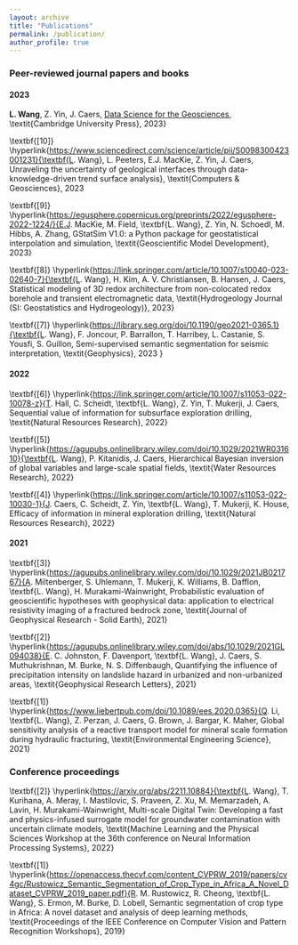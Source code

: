 ```yaml
---
layout: archive
title: "Publications"
permalink: /publication/
author_profile: true
---
```

<!--
Note: PDF reprints are provided below within the context of [fair use](https://www.copyright.gov/title17/92chap1.html#107). Please obtain copies from the publisher if appropriate. 
-->

### Peer-reviewed journal papers and books

#### 2023

**L. Wang**, Z. Yin, J. Caers, [Data Science for the Geosciences](https://www.cambridge.org/highereducation/books/data-science-for-the-geosciences/64E10197819920B0B5F36472B3B872C4#overview), \textit{Cambridge University Press}, 2023} 

\textbf{[10]} \hyperlink{https://www.sciencedirect.com/science/article/pii/S0098300423001231}{\textbf{L. Wang}, L. Peeters, E.J. MacKie, Z. Yin, J. Caers, Unraveling the uncertainty of geological interfaces through data-knowledge-driven trend surface analysis}, \textit{Computers \& Geosciences}, 2023

\textbf{[9]} \hyperlink{https://egusphere.copernicus.org/preprints/2022/egusphere-2022-1224/}{E.J. MacKie, M. Field, \textbf{L. Wang}, Z. Yin, N. Schoedl, M. Hibbs, A. Zhang,  GStatSim V1.0: a Python package for geostatistical interpolation and simulation, \textit{Geoscientific Model Development}, 2023}

\textbf{[8]} \hyperlink{https://link.springer.com/article/10.1007/s10040-023-02640-7}{\textbf{L. Wang}, H. Kim,  A. V.  Christiansen, B. Hansen, J. Caers, Statistical modeling of 3D redox architecture from non-colocated redox borehole and transient electromagnetic data, \textit{Hydrogeology Journal (SI: Geostatistics and Hydrogeology)}, 2023} 


\textbf{[7]} \hyperlink{https://library.seg.org/doi/10.1190/geo2021-0365.1}{\textbf{L. Wang}, F. Joncour, P. Barrallon, T. Harribey, L. Castanie, S. Yousfi, S. Guillon, Semi-supervised semantic segmentation for seismic interpretation, \textit{Geophysics}, 2023 }


#### 2022

\textbf{[6]} \hyperlink{https://link.springer.com/article/10.1007/s11053-022-10078-z}{T. Hall, C. Scheidt, \textbf{L. Wang}, Z. Yin, T. Mukerji, J. Caers, Sequential value of information for subsurface exploration drilling, \textit{Natural Resources Research}, 2022}


\textbf{[5]} \hyperlink{https://agupubs.onlinelibrary.wiley.com/doi/10.1029/2021WR031610}{\textbf{L. Wang}, P. Kitanidis, J. Caers, Hierarchical Bayesian inversion of global variables and large-scale spatial fields, \textit{Water Resources Research}, 2022}


\textbf{[4]} \hyperlink{https://link.springer.com/article/10.1007/s11053-022-10030-1}{J. Caers, C. Scheidt, Z. Yin, \textbf{L. Wang}, T. Mukerji, K. House, Efficacy of information in mineral exploration drilling, \textit{Natural Resources Research}, 2022}

#### 2021

\textbf{[3]} \hyperlink{https://agupubs.onlinelibrary.wiley.com/doi/10.1029/2021JB021767}{A. Miltenberger, S. Uhlemann, T. Mukerji, K. Williams,  B. Dafflon, \textbf{L. Wang}, H. Murakami-Wainwright, Probabilistic evaluation of geoscientific hypotheses with geophysical data: application to electrical resistivity imaging of a fractured bedrock zone, \textit{Journal of Geophysical Research - Solid Earth}, 2021}


\textbf{[2]} \hyperlink{https://agupubs.onlinelibrary.wiley.com/doi/abs/10.1029/2021GL094038}{E. C. Johnston, F. Davenport, \textbf{L. Wang}, J. Caers, S. Muthukrishnan, M. Burke, N. S. Diffenbaugh, Quantifying the influence of precipitation intensity on landslide hazard in urbanized and non-urbanized areas, \textit{Geophysical Research Letters}, 2021} 

\textbf{[1]} \hyperlink{https://www.liebertpub.com/doi/10.1089/ees.2020.0365}{Q. Li, \textbf{L. Wang}, Z. Perzan, J. Caers, G. Brown, J. Bargar, K. Maher, Global sensitivity analysis of a reactive transport model for mineral scale formation during hydraulic fracturing, \textit{Environmental Engineering Science}, 2021}


### Conference proceedings

\textbf{[2]} \hyperlink{https://arxiv.org/abs/2211.10884}{\textbf{L. Wang}, T. Kurihana, A. Meray, I. Mastilovic, S. Praveen, Z. Xu, M. Memarzadeh, A. Lavin, H. Murakami-Wainwright, Multi-scale Digital Twin: Developing a fast and physics-infused surrogate model for groundwater contamination with uncertain climate models, \textit{Machine Learning and the Physical Sciences Workshop at the 36th conference on Neural Information Processing Systems}, 2022}

\textbf{[1]} \hyperlink{https://openaccess.thecvf.com/content_CVPRW_2019/papers/cv4gc/Rustowicz_Semantic_Segmentation_of_Crop_Type_in_Africa_A_Novel_Dataset_CVPRW_2019_paper.pdf}{R. M. Rustowicz, R. Cheong,  \textbf{L. Wang}, S. Ermon, M. Burke, D. Lobell, Semantic segmentation of crop type in Africa: A novel dataset and analysis of deep learning methods, \textit{Proceedings of the IEEE Conference on Computer Vision and Pattern Recognition Workshops}, 2019}

